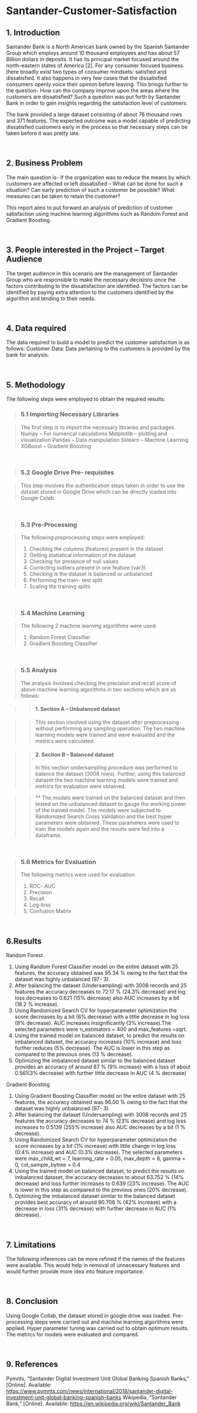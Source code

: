 # Santander-Customer-Satisfaction

## 1. Introduction

Santander Bank is a North American bank owned by the Spanish Santander Group which employs around 10 thousand employees and has about 57 Billion dollars in deposits. It has its principal market focused around the north-eastern states of America [2].
For any consumer focused business there broadly exist two types of consumer mindsets: satisfied and dissatisfied. It also happens in very few cases that the dissatisfied consumers openly voice their opinion before leaving. This brings further to the question- How can the company improve upon the areas where the customers are dissatisfied? Such a question was put forth by Santander Bank in order to gain insights regarding the satisfaction level of customers. 

The bank provided a large dataset consisting of about 76 thousand rows and 371 features. The expected outcome was a model capable of predicting dissatisfied customers early in the process so that necessary steps can be taken before it was pretty late.

</br>

## 2. Business Problem 

The main question is- If the organization was to reduce the means by which customers are affected or left dissatisfied – What can be done for such a situation? Can early prediction of such a customer be possible? What measures can be taken to retain the customer?

This report aims to put forward an analysis of prediction of customer satisfaction using machine learning algorithms such as Random Forest and Gradient Boosting.

</br>

## 3. People interested in the Project – Target Audience

The target audience in this scenario are the management of Santander Group who are responsible to make the necessary decisions once the factors contributing to the dissatisfaction are identified. The factors can be identified by paying extra attention to the customers identified by the algorithm and tending to their needs.

</br>

## 4. Data required

The data required to build a model to predict the customer satisfaction is as follows:
Customer Data: Data pertaining to the customers is provided by the bank for analysis.

</br>

## 5. Methodology

The following steps were employed to obtain the required results:

> ### 5.1 Importing Necessary Libraries

> The first step is to import the necessary libraries and packages. 
> Numpy – For numerical calculations
> Matplotlib – plotting and visualization
> Pandas – Data manipulation
> Sklearn – Machine Learning
> XGBoost – Gradient Boosting

</br>

> ### 5.2 Google Drive Pre- requisites

> This step involves the authentication steps taken in order to use the dataset stored in Google Drive which can be directly loaded into Google Colab.

</br>

> ### 5.3 Pre-Processing

> The following preprocessing steps were employed:
> 1. Checking the columns (features) present in the dataset
> 2. Getting statistical information of the dataset
> 3. Checking for presence of null values
> 4. Correcting outliers present in one feature (var3)
> 5. Checking is the dataset is balanced or unbalanced
> 6. Performing the train- test split
> 7. Scaling the training splits

</br>

> ### 5.4 Machine Learning

> The following 2 machine learning algorithms were used:
> 1. Random Forest Classifier
> 2. Gradient Boosting Classifier

</br>

> ### 5.5 Analysis
> The analysis involved checking the precision and recall score of above machine learning algorithms in two sections which are as follows:

>> #### 1. Section A – Unbalanced dataset

>> This section involved using the dataset after preprocessing without performing any sampling operation. The two machine learning models were trained and were evaluated and the metrics were calculated.


>> #### 2. Section B – Balanced dataset
>> In this section undersampling procedure was performed to balance the dataset (3008 rows). Further, using this balanced dataset the two machine learning models were trained and metrics for evaluation were obtained.

>> ** The models were trained on the balanced dataset and then tested on the unbalanced dataset to gauge the working power of the trained model.
>> The models were subjected to Randomized Search Cross Validation and the best hyper parameters were obtained.
These parameters were used to train the models again and the results were fed into a dataframe.

</br>

> ### 5.6 Metrics for Evaluation
> The following metrics were used for evaluation:
> 1. ROC- AUC
> 2. Precision
> 3. Recall
> 4. Log-loss
> 5. Confusion Matrix

</br>

## 6.Results

Random Forest

1. Using Random Forest Classifier model on the entire dataset with 25 features, the accuracy obtained was 95.34 % owing to the fact that the dataset was highly unbalanced (97- 3).
2. After balancing the dataset (Undersampling) with 3008 records and 25 features the accuracy decreases to 72.17 % (24.3% decrease) and log loss decreases to 0.621 (15% decrease) also AUC increases by a bit (18.2 % increase).
3. Using Randomized Search CV for hyperparameter optimization the score decreases by a bit (6% decrease) with a little decrease in log loss (8% decrease). AUC increases insignificantly (3% increase).The selected parameters were n_estimators = 400 and max_features =sqrt.
4. Using the trained model on balanced dataset, to predict the results on imbalanced dataset, the accuracy increases (10% increase) and loss further reduces (5% decrease). The AUC is lower in this step as compared to the previous ones (13 % decrease).
5. Optimizing the imbalanced dataset similar to the balanced dataset provides an accuracy of around 87 % (9% increase) with a loss of about 0.561(3% decrease) with further little decrease in AUC (4 % decrease)

Gradient Boosting

1. Using Gradient Boosting Classifier model on the entire dataset with 25 features, the accuracy obtained was 96.00 % owing to the fact that the dataset was highly unbalanced (97- 3).
2. After balancing the dataset (Undersampling) with 3008 records and 25 features the accuracy decreases to 74 % (23% decrease) and log loss increases to 0.5139 (255% increase) also AUC decreases by a bit (1 % decrease).
3. Using Randomized Search CV for hyperparameter optimization the score increases by a bit (1% increase) with little change in log loss (0.4% increase) and AUC (0.3% decrease). The selected parameters were max_child_wt = 7, learning_rate = 0.05, max_depth = 8, gamma = 0, col_sample_bytree = 0.4
4. Using the trained model on balanced dataset, to predict the results on imbalanced dataset, the accuracy decreases to about 63.752 % (14% decrease) and loss further increases to 0.639 (23% increase). The AUC is lower in this step as compared to the previous ones (20% decrease).
5. Optimizing the imbalanced dataset similar to the balanced dataset provides best accuracy of around 90.706 % (42% increase) with a decrease in loss (31% decrease) with further decrease in AUC (1% decrease).

</br>

## 7. Limitations

The following inferences can be more refined if the names of the features were available. This would help in removal of unnecessary features and would further provide more idea into feature importance.

</br>

## 8. Conclusion

Using Google Collab, the dataset stored in google drive was loaded. Pre-processing steps were carried out and machine learning algorithms were applied. Hyper parameter tuning was carried out to obtain optimum results. The metrics for models were evaluated and compared.

</br>

## 9. References

Pymnts, “Santander Digital Investment Unit Global Banking Spanish Banks,” [Online]. Available:  https://www.pymnts.com/news/international/2018/santander-digital-investment-unit-global-banking-spanish-banks
Wikipedia, “Santander Bank,” [Online]. Available: https://en.wikipedia.org/wiki/Santander_Bank

</br>

